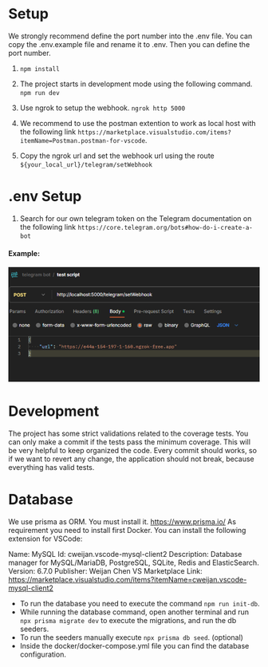 # Setup

We strongly recommend define the port number into the .env file. You can copy the .env.example file and rename it to .env. Then you can define the port number.

1. `npm install`

2. The project starts in development mode using the following command.
   `npm run dev`

3. Use ngrok to setup the webhook.
   `ngrok http 5000`

4. We recommend to use the postman extention to work as local host with the following link `https://marketplace.visualstudio.com/items?itemName=Postman.postman-for-vscode`.

5. Copy the ngrok url and set the webhook url using the route
   `${your_local_url}/telegram/setWebhook`

# .env Setup

1. Search for our own telegram token on the Telegram documentation on the following link `https://core.telegram.org/bots#how-do-i-create-a-bot`

#### Example:

![Alt text](image.png)

# Development

The project has some strict validations related to the coverage tests. You can only make a commit if the tests pass the minimum coverage. This will be very helpful to keep organized the code. Every commit should works, so if we want to revert any change, the application should not break, because everything has valid tests.

# Database

We use prisma as ORM. You must install it. https://www.prisma.io/
As requirement you need to install first Docker. You can install the following extension for VSCode:

Name: MySQL
Id: cweijan.vscode-mysql-client2
Description: Database manager for MySQL/MariaDB, PostgreSQL, SQLite, Redis and ElasticSearch.
Version: 6.7.0
Publisher: Weijan Chen
VS Marketplace Link: https://marketplace.visualstudio.com/items?itemName=cweijan.vscode-mysql-client2

- To run the database you need to execute the command `npm run init-db`.
- While running the database command, open another terminal and run `npx prisma migrate dev` to execute the migrations, and run the db seeders.
- To run the seeders manually execute `npx prisma db seed`. (optional)
- Inside the docker/docker-compose.yml file you can find the database configuration.
   